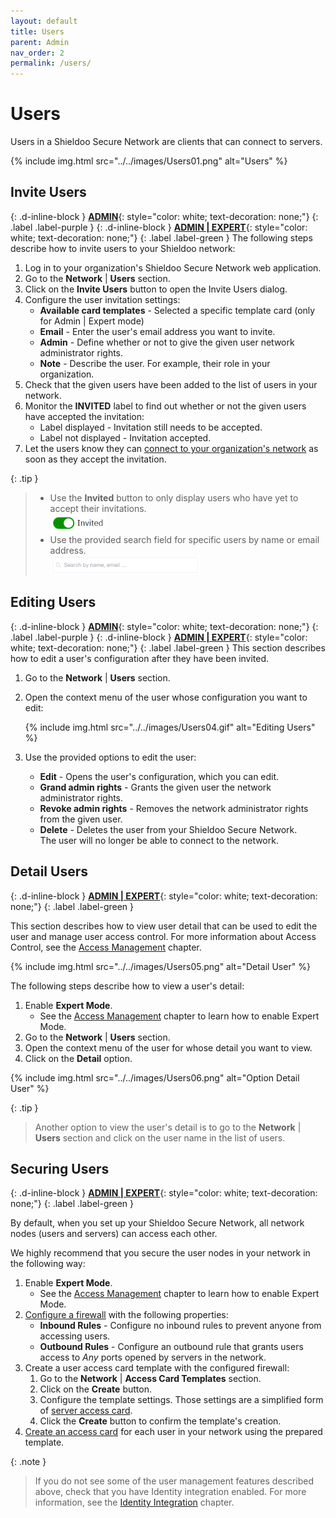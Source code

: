 ```yaml
---
layout: default
title: Users
parent: Admin
nav_order: 2
permalink: /users/
---
```


# Users
Users in a Shieldoo Secure Network are clients that can connect to servers.

{% include img.html src="../../images/Users01.png" alt="Users" %}

## Invite Users
{: .d-inline-block }
[__ADMIN__](/admin_getting_started/#administration-modes){: style="color: white; text-decoration: none;"}
{: .label .label-purple }
{: .d-inline-block }
[__ADMIN \| EXPERT__](/admin_getting_started/#administration-modes){: style="color: white; text-decoration: none;"}
{: .label .label-green }
The following steps describe how to invite users to your Shieldoo network:
1. Log in to your organization's Shieldoo Secure Network web application.
2. Go to the __Network__ \| __Users__ section.
3. Click on the __Invite Users__ button to open the Invite Users dialog.
4. Configure the user invitation settings:
    - __Available card templates__ - Selected a specific template card (only for Admin \| Expert mode) 
    - __Email__ -  Enter the user's email address you want to invite.
    - __Admin__ - Define whether or not to give the given user network administrator rights.
    - __Note__ - Describe the user. For example, their role in your organization.
6. Check that the given users have been added to the list of users in your network.
7. Monitor the __INVITED__ label to find out whether or not the given users have accepted the invitation:  
    - Label displayed - Invitation still needs to be accepted.
    - Label not displayed - Invitation accepted.
8. Let the users know they can [connect to your organization's network](/connect_me/) as soon as they accept the invitation.

{: .tip }
> - Use the __Invited__ button to only display users who have yet to accept their invitations.  
> ![](../../images/Users02.png)
> - Use the provided search field for specific users by name or email address.  
> ![](../../images/Users03.png)

## Editing Users
{: .d-inline-block }
[__ADMIN__](/admin_getting_started/#administration-modes){: style="color: white; text-decoration: none;"}
{: .label .label-purple }
{: .d-inline-block }
[__ADMIN \| EXPERT__](/admin_getting_started/#administration-modes){: style="color: white; text-decoration: none;"}
{: .label .label-green }
This section describes how to edit a user's configuration after they have been invited.
1. Go to the __Network__ \| __Users__ section.
2. Open the context menu of the user whose configuration you want to edit:  

    {% include img.html src="../../images/Users04.gif" alt="Editing Users" %}

2. Use the provided options to edit the user:  
   - __Edit__ - Opens the user's configuration, which you can edit.
   - __Grand admin rights__ - Grants the given user the network administrator rights.
   - __Revoke admin rights__ - Removes the network administrator rights from the given user.
   - __Delete__ - Deletes the user from your Shieldoo Secure Network.  
   The user will no longer be able to connect to the network.


## Detail Users
{: .d-inline-block }
[__ADMIN \| EXPERT__](/admin_getting_started/#administration-modes){: style="color: white; text-decoration: none;"}
{: .label .label-green }

This section describes how to view user detail that can be used to edit the user and manage user access control. For more information about Access Control, see the [Access Management](/access_management/) chapter.

{% include img.html src="../../images/Users05.png" alt="Detail User" %}

The following steps describe how to view a user's detail:
1. Enable __Expert Mode__.
    - See the [Access Management](/access_management/) chapter to learn how to enable Expert Mode.
2. Go to the __Network__ \| __Users__ section.
3. Open the context menu of the user for whose detail you want to view.
3. Click on the __Detail__ option.

{% include img.html src="../../images/Users06.png" alt="Option Detail User" %}

{: .tip }
>Another option to view the user's detail is to go to the __Network__ \| __Users__ section and click on the user name in the list of users.

## Securing Users
{: .d-inline-block }
[__ADMIN \| EXPERT__](/admin_getting_started/#administration-modes){: style="color: white; text-decoration: none;"}
{: .label .label-green }

By default, when you set up your Shieldoo Secure Network, all network nodes (users and servers) can access each other. 

We highly recommend that you secure the user nodes in your network in the following way:
1. Enable __Expert Mode__.
    - See the [Access Management](/access_management/) chapter to learn how to enable Expert Mode.
2. [Configure a firewall](/access_management/#firewalls) with the following properties:  
    - __Inbound Rules__ - Configure no inbound rules to prevent anyone from accessing users.
    - __Outbound Rules__ - Configure an outbound rule that grants users access to *Any* ports opened by servers in the network.
3. Create a user access card template with the configured firewall:
   1. Go to the __Network__ \| __Access Card Templates__ section.
   2. Click on the __Create__ button.
   3. Configure the template settings. Those settings are a simplified form of [server access card](/access_management/#creating-server-access-cards).
   4. Click the __Create__ button to confirm the template's creation.
4. [Create an access card](/access_management/#access-cards) for each user in your network using the prepared template.

{: .note }
>If you do not see some of the user management features described above, check that you have Identity integration enabled. For more information, see the [Identity Integration](/identity_integration/) chapter.